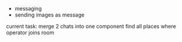 - messaging
- sending images as message

current task:
merge 2 chats into one component
find all places where operator joins room
